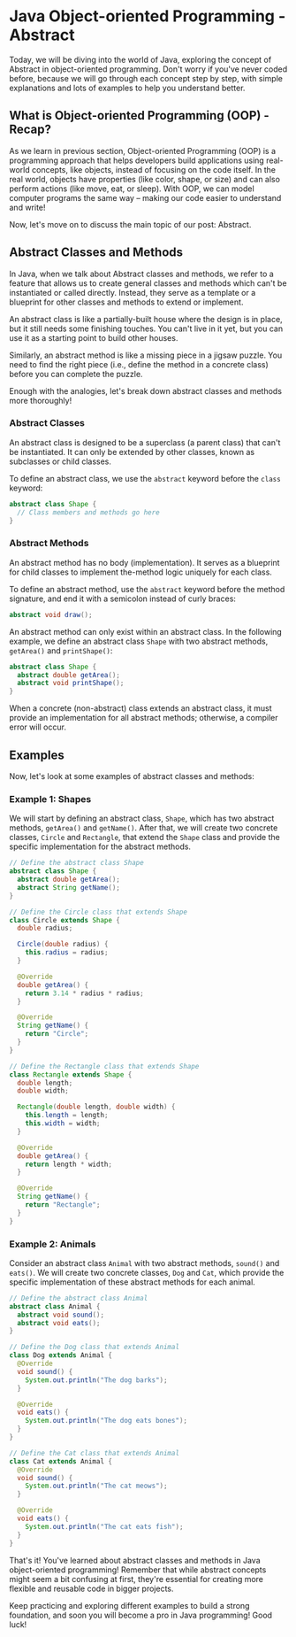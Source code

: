 # Java Object-oriented Programming - Abstract

Today, we will be diving into the world of Java, exploring the concept of Abstract in object-oriented programming. Don't worry if you've never coded before, because we will go through each concept step by step, with simple explanations and lots of examples to help you understand better.

## What is Object-oriented Programming (OOP) - Recap?

As we learn in previous section, Object-oriented Programming (OOP) is a programming approach that helps developers build applications using real-world concepts, like objects, instead of focusing on the code itself. In the real world, objects have properties (like color, shape, or size) and can also perform actions (like move, eat, or sleep). With OOP, we can model computer programs the same way – making our code easier to understand and write!

Now, let's move on to discuss the main topic of our post: Abstract.

## Abstract Classes and Methods

In Java, when we talk about Abstract classes and methods, we refer to a feature that allows us to create general classes and methods which can't be instantiated or called directly. Instead, they serve as a template or a blueprint for other classes and methods to extend or implement.

An abstract class is like a partially-built house where the design is in place, but it still needs some finishing touches. You can't live in it yet, but you can use it as a starting point to build other houses.

Similarly, an abstract method is like a missing piece in a jigsaw puzzle. You need to find the right piece (i.e., define the method in a concrete class) before you can complete the puzzle.

Enough with the analogies, let's break down abstract classes and methods more thoroughly!

### Abstract Classes

An abstract class is designed to be a superclass (a parent class) that can't be instantiated. It can only be extended by other classes, known as subclasses or child classes.

To define an abstract class, we use the `abstract` keyword before the `class` keyword:

```java
abstract class Shape {
  // Class members and methods go here
}
```

### Abstract Methods

An abstract method has no body (implementation). It serves as a blueprint for child classes to implement the-method logic uniquely for each class.

To define an abstract method, use the `abstract` keyword before the method signature, and end it with a semicolon instead of curly braces:

```java
abstract void draw();
```

An abstract method can only exist within an abstract class. In the following example, we define an abstract class `Shape` with two abstract methods, `getArea()` and `printShape()`:

```java
abstract class Shape {
  abstract double getArea();
  abstract void printShape();
}
```

When a concrete (non-abstract) class extends an abstract class, it must provide an implementation for all abstract methods; otherwise, a compiler error will occur.

## Examples

Now, let's look at some examples of abstract classes and methods:

### Example 1: Shapes

We will start by defining an abstract class, `Shape`, which has two abstract methods, `getArea()` and `getName()`. After that, we will create two concrete classes, `Circle` and `Rectangle`, that extend the `Shape` class and provide the specific implementation for the abstract methods.

```java
// Define the abstract class Shape
abstract class Shape {
  abstract double getArea();
  abstract String getName();
}

// Define the Circle class that extends Shape
class Circle extends Shape {
  double radius;

  Circle(double radius) {
    this.radius = radius;
  }

  @Override
  double getArea() {
    return 3.14 * radius * radius;
  }

  @Override
  String getName() {
    return "Circle";
  }
}

// Define the Rectangle class that extends Shape
class Rectangle extends Shape {
  double length;
  double width;

  Rectangle(double length, double width) {
    this.length = length;
    this.width = width;
  }

  @Override
  double getArea() {
    return length * width;
  }

  @Override
  String getName() {
    return "Rectangle";
  }
}
```

### Example 2: Animals

Consider an abstract class `Animal` with two abstract methods, `sound()` and `eats()`. We will create two concrete classes, `Dog` and `Cat`, which provide the specific implementation of these abstract methods for each animal.

```java
// Define the abstract class Animal
abstract class Animal {
  abstract void sound();
  abstract void eats();
}

// Define the Dog class that extends Animal
class Dog extends Animal {
  @Override
  void sound() {
    System.out.println("The dog barks");
  }

  @Override
  void eats() {
    System.out.println("The dog eats bones");
  }
}

// Define the Cat class that extends Animal
class Cat extends Animal {
  @Override
  void sound() {
    System.out.println("The cat meows");
  }

  @Override
  void eats() {
    System.out.println("The cat eats fish");
  }
}
```

That's it! You've learned about abstract classes and methods in Java object-oriented programming! Remember that while abstract concepts might seem a bit confusing at first, they're essential for creating more flexible and reusable code in bigger projects.

Keep practicing and exploring different examples to build a strong foundation, and soon you will become a pro in Java programming! Good luck!
